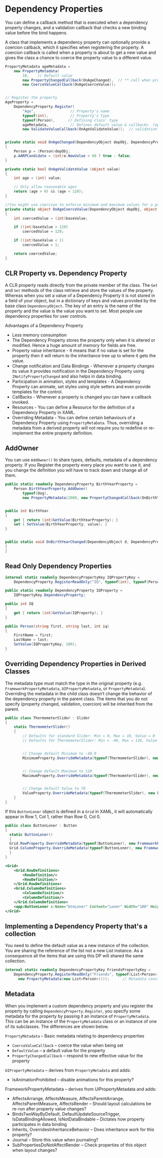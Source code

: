 # Dependency Properties

You can define a callback method that is executed when a dependency property changes, and a validation callback that checks a new binding value before the bind happens.

A class that implements a dependency property can optionally provide a coercion callback, which it specifies when registering the property. A coercion callback is called when a property is about to get a new value and gives the class a chance to coerce the property value to a different value.

```csharp
PropertyMetadata ageMetadata =
    new PropertyMetadata(
        18,    // Default value
        new PropertyChangedCallback(OnAgeChanged),  // ** call when property changes
        new CoerceValueCallback(OnAgeCoerceValue));


// Register the property
AgeProperty =
    DependencyProperty.Register(
        "Age",                // Property's name
        typeof(int),          // Property's type
        typeof(Person),      // Defining class' type
        ageMetadata,          // Defines default value & callbacks  (optional)
        new ValidateValueCallback(OnAgeValidateValue));  // validation (optional)


private static void OnAgeChanged(DependencyObject depObj, DependencyPropertyChangedEventArgs e)
{
    Person p = (Person)depObj;
    p.AARPCandidate = (int)e.NewValue > 60 ? true : false;
}

private static bool OnAgeValidateValue (object value)
{
    int age = (int) value;

    // Only allow reasonable ages
    return (age > 0) && (age < 120);
}

//You might use coercion to enforce minimum and maximum values for a property
private static object OnAgeCoerceValue(DependencyObject depObj, object baseValue)
{
    int coercedValue = (int)baseValue;

    if ((int)baseValue > 120)
        coercedValue = 120;

    if ((int)baseValue < 1)
        coercedValue = 1;

    return coercedValue;
}
```

## CLR Property vs. Dependency Property

A CLR property reads directly from the private member of the class. The `Get` and `Set` methods of the class retrieve and store the values of the property. Whereas when you set a value of a Dependency Property it is not stored in a field of your object, but in a dictionary of keys and values provided by the base class `DependencyObject`. The key of an entry is the name of the property and the value is the value you want to set. Most people use dependency properties for user controls.

Advantages of a Dependency Property 
 - Less memory consumption
 - The Dependency Property stores the property only when it is altered or modified. Hence a huge amount of memory for fields are free.
- Property value inheritance - It means that if no value is set for the property then it will return to the inheritance tree up to where it gets the value.
- Change notification and Data Bindings - Whenever a property changes its value it provides notification in the Dependency Property using `INotifyPropertyChanged` and also helps in data binding.
- Participation in animation, styles and templates - A Dependency Property can animate, set styles using style setters and even provide templates for the control.
- CallBacks - Whenever a property is changed you can have a callback invoked.
- Resources - You can define a Resource for the definition of a Dependency Property in XAML.
- Overriding Metadata - You can define certain behaviours of a Dependency Property using `PropertyMetaData`. Thus, overriding a metadata from a derived property will not require you to redefine or re-implement the entire property definition.

## AddOwner
You can use `AddOwner()` to share types, defaults, metadata of a dependency property. If you Register the property every place you want to use it, and you change the definition you will have to track down and change all of them.

```csharp
public static readonly DependencyProperty BirthYearProperty =
    Person.BirthYearProperty.AddOwner(
        typeof(Dog),
        new PropertyMetadata(2000, new PropertyChangedCallback(OnBirthYearChanged)));


public int BirthYear
{
    get { return (int)GetValue(BirthYearProperty); }
    set { SetValue(BirthYearProperty, value); }
}


public static void OnBirthYearChanged(DependencyObject d, DependencyPropertyChangedEventArgs e)
{
}
```

## Read Only Dependency Properties

```csharp
internal static readonly DependencyPropertyKey IQPropertyKey =
    DependencyProperty.RegisterReadOnly("IQ", typeof(int), typeof(Person), new PropertyMetadata(100));

public static readonly DependencyProperty IQProperty =
    IQPropertyKey.DependencyProperty;

public int IQ
{
    get { return (int)GetValue(IQProperty); }
}

public Person(string first, string last, int iq)
{
    FirstName = first;
    LastName = last;
    SetValue(IQPropertyKey, 100);
}
```

## Overriding Dependency Properties in Derived Classes

The metadata type must match the type in the original property (e.g. `FrameworkPropertyMetadata`, `UIPropertyMetadata`, or `PropertyMetadata`). Overriding the metadata in the child class doesn’t change the behavior of the dependency property in the parent class. The items that you do not specify (property changed, validation, coercion) will be inherited from the parent.

```csharp
public class ThermometerSlider : Slider
{
    static ThermometerSlider()
    {
        // Defaults for standard Slider: Min = 0, Max = 10, Value = 0
        // Defaults for ThermometerSlider: Min = -40, Max = 120, Value = 70


        // Change default Minimum to -40.0
        MinimumProperty.OverrideMetadata(typeof(ThermometerSlider), new FrameworkPropertyMetadata(-40.0));


        // Change default Maximum to 120
        MaximumProperty.OverrideMetadata(typeof(ThermometerSlider), new FrameworkPropertyMetadata(120.0));


        // Change default Value to 70
        ValueProperty.OverrideMetadata(typeof(ThermometerSlider), new FrameworkPropertyMetadata(70.0));
    }
}
```

If this `ButtonLoner` object is defined in a `Grid` in XAML, it will automatically appear in Row 1, Col 1, rather than Row 0, Col 0.

```csharp
public class ButtonLoner : Button
{
  static ButtonLoner()
  {
  Grid.RowProperty.OverrideMetadata(typeof(ButtonLoner), new FrameworkPropertyMetadata(1));
  Grid.ColumnProperty.OverrideMetadata(typeof(ButtonLoner), new FrameworkPropertyMetadata(1));
  }
}
```

```xml
<Grid>
    <Grid.RowDefinitions>
        <RowDefinition/>
        <RowDefinition/>
    </Grid.RowDefinitions>
    <Grid.ColumnDefinitions>
        <ColumnDefinition/>
        <ColumnDefinition/>
    </Grid.ColumnDefinitions>
    <app:ButtonLoner x:Name="btnLoner" Content="Loner" Width="100" Height="25"/>
</Grid>
```

## Implementing a Dependency Property that's a collection

You need to define the default value as a new instance of the collection. You are sharing the reference of the list not a new List instance. As a consequence all the items that are using this DP will shared the same collection.

```csharp
internal static readonly DependencyPropertyKey FriendsPropertyKey =
    DependencyProperty.RegisterReadOnly("Friends", typeof(List<Person>), typeof(Person),
      new PropertyMetadata(new List<Person>()));      // Metadata constructor instantiates a new List
```

## Metadata

When you implement a custom dependency property and you register the property by calling `DependencyProperty.Register`, you specify some metadata for the property by passing it an instance of `PropertyMetadata`. This can be an instance of the `PropertyMetadata` class or an instance of one of its subclasses. The differences are shown below.

`PropertyMetadata` – Basic metadata relating to dependency properties
- `CoerceValueCallback` – coerce the value when being set
- `DefaultValue` – a default value for the property
- `PropertyChangedCallback` – respond to new effective value for the property

`UIPropertyMetadata` – derives from `PropertyMetadata` and adds:
- IsAnimationProhibited – disable animations for this property?



FrameworkPropertyMetadata – derives from UIPropertyMetadata and adds:
- AffectsArrange, AffectsMeasure, AffectsParentArrange, AffectsParentMeasure, AffectsRender – Should layout calculations be re-run after property value changes?
- BindsTwoWayByDefault, DefaultUpdateSourceTrigger, IsDataBindingAllowed, IsNotDataBindable – Dictates how property participates in data binding
- Inherits, OverridesInheritanceBehavior – Does inheritance work for this property?
- Journal – Store this value when journaling?
- SubPropertiesDoNotAffectRender – Check properties of this object when layout changes?




<!--stackedit_data:
eyJoaXN0b3J5IjpbLTE1MzkzMTEyNjNdfQ==
-->